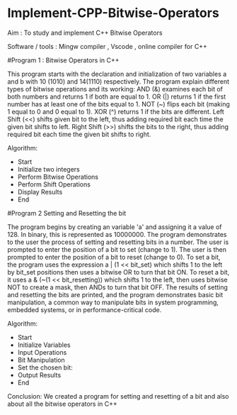 # Implement-CPP-Bitwise-Operators
Aim :
To study and implement C++ Bitwise Operators

Software / tools :
Mingw compiler , Vscode , online compiler for C++

#Program 1 :  Bitwise Operators in C++

This program starts with the declaration and initialization of two variables a and b with 10 (1010) and 14(1110) respectively.  The program explain different types of bitwise operations and its working:
AND (&) examines each bit of both numbers and returns 1 if both are equal to 1.
OR (|) returns 1 if the first number has at least one of the bits equal to 1.
NOT (~) flips each bit (making 1 equal to 0 and 0 equal to 1).
XOR (^) returns 1 if the bits are different.
Left Shift (<<) shifts given bit to the left, thus adding required bit each time the given bit shifts to left.
Right Shift (>>) shifts the bits to the right, thus adding required bit each time the given bit shifts to right.


Algorithm: 
- Start
- Initialize two integers
- Perform Bitwise Operations
- Perform Shift Operations
- Display Results
- End


#Program 2 Setting and Resetting the bit

The program begins by creating an variable 'a' and assigning it a value of 128. In binary, this is represented as 10000000. The program demonstrates to the user the process of setting and resetting bits in a number. The user is prompted to enter the position of a bit to set (change to 1). The user is then prompted to enter the position of a bit to reset (change to 0). To set a bit, the program uses the expression a | (1 << bit_set) which shifts 1 to the left by bit_set positions then uses a bitwise OR to turn that bit ON. To reset a bit, it uses a & (~(1 << bit_resetting)) which shifts 1 to the left, then uses bitwise NOT to create a mask, then ANDs to turn that bit OFF. The results of setting and resetting the bits are printed, and the program demonstrates basic bit manipulation, a common way to manipulate bits in system programming, embedded systems, or in performance-critical code.

Algorithm:
- Start
- Initialize Variables
- Input Operations
- Bit Manipulation
- Set the chosen bit:
- Output Results
- End


Conclusion:
We created a program for setting and resetting of a bit and also about all the bitwise operators in C++
